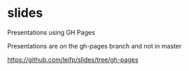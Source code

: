 slides
======

Presentations using GH Pages

Presentations are on the gh-pages branch and not in master

https://github.com/leifp/slides/tree/gh-pages
